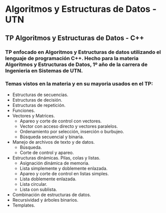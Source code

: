 # Algoritmos y Estructuras de Datos - UTN

## TP Algoritmos y Estructuras de Datos - C++

### TP enfocado en Algoritmos y Estructuras de datos utilizando el lenguaje de programación C++. Hecho para la materia Algoritmos y Estructuras de Datos, 1º año de la carrera de Ingenieria en Sistemas de UTN. 

### Temas vistos en la materia y en su mayoria usados en el TP:
- Estructuras de secuencias.
- Estructuras de decisión.
- Estructuras de repetición. 
- Funciones.
- Vectores y Matrices.
  - Apareo y corte de control con vectores.
  - Vector con acceso directo y vectores paralelos.
  - Ordenamiento por selección, inserción o burbujeo.
  - Búsqueda secuencial y binaria.
- Manejo de archivos de texto y de datos.
  - Búsqueda.
  - Corte de control y apareo.
- Estructuras dinámicas. Pilas, colas y listas.
  - Asignación dinámica de memoria.
  - Lista simplemente y doblemente enlazada.
  - Apareo y corte de control en listas simples.
  - Lista doblemente enlazada.
  - Lista circular.
  - Lista con sublista.
- Combinación de estructuras de datos.
- Recursividad y árboles binarios.
- Templates.